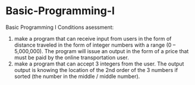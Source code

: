 # Basic-Programming-I
Basic Programming I Conditions
asessment:
1. make a program that can receive input from users in the form of distance traveled in the form of integer numbers with a range (0 – 5,000,000). The program will issue an output in the form of a price that must be paid by the online transportation user.
2. make a program that can accept 3 integers from the user. The output output is knowing the location of the 2nd order of the 3 numbers if sorted (the number in the middle / middle number).

